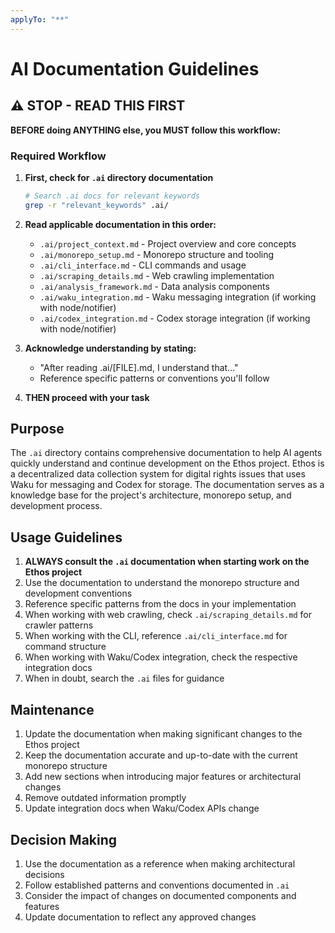 ```yaml
---
applyTo: "**"
---
```


# AI Documentation Guidelines

## ⚠️ STOP - READ THIS FIRST

**BEFORE doing ANYTHING else, you MUST follow this workflow:**

### Required Workflow

1. **First, check for `.ai` directory documentation**

   ```bash
   # Search .ai docs for relevant keywords
   grep -r "relevant_keywords" .ai/
   ```

2. **Read applicable documentation in this order:**

   - `.ai/project_context.md` - Project overview and core concepts
   - `.ai/monorepo_setup.md` - Monorepo structure and tooling
   - `.ai/cli_interface.md` - CLI commands and usage
   - `.ai/scraping_details.md` - Web crawling implementation
   - `.ai/analysis_framework.md` - Data analysis components
   - `.ai/waku_integration.md` - Waku messaging integration (if working with node/notifier)
   - `.ai/codex_integration.md` - Codex storage integration (if working with node/notifier)

3. **Acknowledge understanding by stating:**

   - "After reading .ai/[FILE].md, I understand that..."
   - Reference specific patterns or conventions you'll follow

4. **THEN proceed with your task**

## Purpose

The `.ai` directory contains comprehensive documentation to help AI agents quickly understand and continue development on the Ethos project. Ethos is a decentralized data collection system for digital rights issues that uses Waku for messaging and Codex for storage. The documentation serves as a knowledge base for the project's architecture, monorepo setup, and development process.

## Usage Guidelines

1. **ALWAYS consult the `.ai` documentation when starting work on the Ethos project**
2. Use the documentation to understand the monorepo structure and development conventions
3. Reference specific patterns from the docs in your implementation
4. When working with web crawling, check `.ai/scraping_details.md` for crawler patterns
5. When working with the CLI, reference `.ai/cli_interface.md` for command structure
6. When working with Waku/Codex integration, check the respective integration docs
7. When in doubt, search the `.ai` files for guidance

## Maintenance

1. Update the documentation when making significant changes to the Ethos project
2. Keep the documentation accurate and up-to-date with the current monorepo structure
3. Add new sections when introducing major features or architectural changes
4. Remove outdated information promptly
5. Update integration docs when Waku/Codex APIs change

## Decision Making

1. Use the documentation as a reference when making architectural decisions
2. Follow established patterns and conventions documented in `.ai`
3. Consider the impact of changes on documented components and features
4. Update documentation to reflect any approved changes
